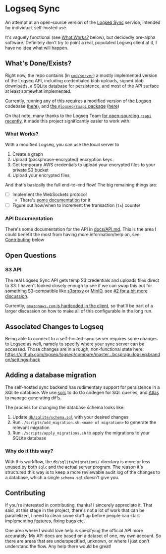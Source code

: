 # Logseq Sync

An attempt at an open-source version of the [Logseq Sync](https://blog.logseq.com/how-to-setup-and-use-logseq-sync/) service, intended for individual, self-hosted use.

It's vaguely functional (see [What Works?](#user-content-what-works) below), but decidedly pre-alpha software. Definitely don't try to point a real, populated Logseq client at it, I have no idea what will happen.

## What's Done/Exists?

Right now, the repo contains (in [`cmd/server`](/cmd/server)) a mostly implemented version of the Logseq API, including credentialed blob uploads, signed blob downloads, a SQLite database for persistence, and most of the API surface at least somewhat implemented.

Currently, running any of this requires a modified version of the Logseq codebase ([here](https://github.com/logseq/logseq/blob/05a82a5f268fb77b01f9b8b2a454f5dc15573e70/src/main/frontend/config.cljs#L40-L41)), and [the `@logseq/rsapi` package](https://www.npmjs.com/package/@logseq/rsapi) ([here](https://github.com/logseq/rsapi/blob/18bd98cfc4d084182b534c1c72a6e473a7174b45/sync/src/sync.rs#L26-L28))

On that note, many thanks to the Logseq Team [for open-sourcing `rsapi` recently](https://github.com/logseq/logseq/issues/9311), it made this project significantly easier to work with.

### What Works?

With a modified Logseq, you can use the local server to

1. Create a graph
2. Upload (passphrase-encrypted) encryption keys
3. Get temporary AWS credentials to upload your encrypted files to your private S3 bucket
4. Upload your encrypted files

And that's basically the full end-to-end flow! The big remaining things are:

- [ ] Implement the WebSockets protocol
  - There's [some documentation](/docs/WEBSOCKET.md) for it
- [ ] Figure out how/when to increment the transaction (`tx`) counter

### API Documentation

There's some documentation for the API in [docs/API.md](/docs/API.md). This is the area I could benefit the most from having more information/help on, see [Contributing](#contributing) below

## Open Questions

### S3 API

The real Logseq Sync API gets temp S3 credentials and uploads files direct to S3. I haven't looked closely enough to see if we can swap this out for something S3-compatible like [s3proxy](https://github.com/gaul/s3proxy) or [MinIO](https://github.com/minio/minio), see [#2 for a bit more discussion](https://github.com/bcspragu/logseq-sync/issues/2).

Currently, [`amazonaws.com` is hardcoded in the client](https://docs.rs/crate/s3-presign/latest/source/src/lib.rs), so that'll be part of a larger discussion on how to make all of this configurable in the long run.

## Associated Changes to Logseq

Being able to connect to a self-hosted sync server requires some changes to Logseq as well, namely to specify where your sync server can be accessed. Those changes are in a rough, non-functional state here: https://github.com/logseq/logseq/compare/master...bcspragu:logseq:brandon/settings-hack

## Adding a database migration

The self-hosted sync backend has rudimentary support for persistence in a SQLite database. We use [sqlc](https://sqlc.dev) to do Go codegen for SQL queries, and [Atlas](https://github.com/ariga/atlas) to manage generating diffs.

The process for changing the database schema looks like:

1. Update [`db/sqlite/schema.sql`](/db/sqlite/schema.sql) with your desired changes
2. Run `./scripts/add_migration.sh <name of migration>` to generate the relevant migration
3. Run `./scripts/apply_migrations.sh` to apply the migrations to your SQLite database

### Why do it this way?

With this workflow, the `db/sqlite/migrations/` directory is more or less unused by both `sqlc` and the actual server program. The reason it's structured this way is to keep a more reviewable audit log of the changes to a database, which a single `schema.sql` doesn't give you.

## Contributing

If you're interested in contributing, thanks! I sincerely appreciate it. That said, at this stage in the project, there's not a lot of work that can be parallelized, I need to clean some stuff up before people can start implementing features, fixing bugs etc.

One area where I would love help is specifying the official API more accurately. My API docs are based on a dataset of one, my own account. So there are areas that are underspecified, unknown, or where I just don't understand the flow. Any help there would be great!
